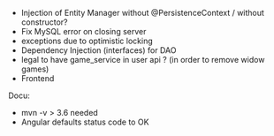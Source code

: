 - Injection of Entity Manager without @PersistenceContext / without constructor?
- Fix MySQL error on closing server
- exceptions due to optimistic locking
- Dependency Injection (interfaces) for DAO 
- legal to have game_service in user api ? (in order to remove widow games)
- Frontend

Docu:
- mvn -v > 3.6 needed
- Angular defaults status code to OK
